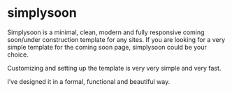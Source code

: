 # simplysoon
Simplysoon  is a minimal, clean, modern and fully responsive coming soon/under construction template for any sites.
If you are looking for a very simple template for the coming soon page, simplysoon could be your choice.

Customizing and setting up the template is very very simple and very fast. 

I’ve designed it in a formal, functional and beautiful way.
